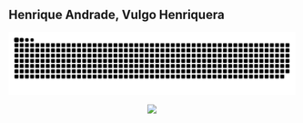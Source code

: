 ## Henrique Andrade, Vulgo Henriquera
  <source
    media="(prefers-color-scheme: dark)"
    srcset="https://raw.githubusercontent.com/platane/snk/output/github-contribution-grid-snake-dark.svg"
  />

  <img
    alt="github contribution grid snake animation"
    src="https://raw.githubusercontent.com/platane/snk/output/github-contribution-grid-snake.svg"
  />
</picture>

<p align="center">
  <img src="https://github-readme-stats.vercel.app/api/top-langs/?username=henriquera00&layout=compact&langs_count=10" />
</p>
